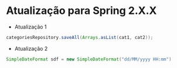 # Atualização para Spring 2.X.X

- Atualização 1

```java
categoriesRepository.saveAll(Arrays.asList(cat1, cat2));
```

- Atualização 2

```java
SimpleDateFormat sdf = new SimpleDateFormat("dd/MM/yyyy HH:mm")
```
